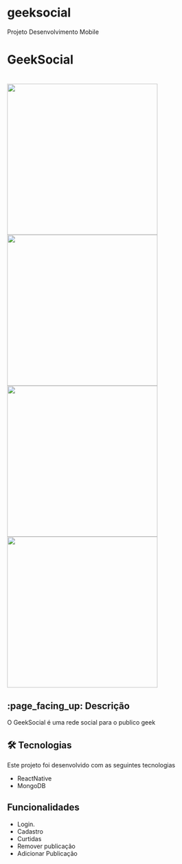 # geeksocial
Projeto Desenvolvimento Mobile

<h1>
GeekSocial
</h1>

<h1 align=space-between>
<img src="https://user-images.githubusercontent.com/50469852/120119194-b4454780-c16c-11eb-9788-9e2cb43aee12.png" width="350"/>
<img src="https://user-images.githubusercontent.com/50469852/120119328-857ba100-c16d-11eb-9b3f-15c2ca2aa0a0.png" width="350"/>
<img src="https://user-images.githubusercontent.com/50469852/120119379-d1c6e100-c16d-11eb-8a84-9d15ad459b40.png" width="350"/>
<img src="https://user-images.githubusercontent.com/50469852/120119392-e30fed80-c16d-11eb-9ae1-93381139279d.png" width="350"/>
</h1>

<h2>  
:page_facing_up: Descrição 
</h2>
  
<p> O GeekSocial é uma rede social para o publico geek</p>

<h2>🛠 Tecnologias </h2>
<p>Este projeto foi desenvolvido com as seguintes tecnologias</p>
<ul>
<li>ReactNative</li>
<li>MongoDB</li>
</ul>

<h2> Funcionalidades </h2>
<ul>
<li>Login.</li>
<li>Cadastro</li>
<li>Curtidas</li>
<li>Remover publicação</li>
<li>Adicionar Publicação</li>
</ul> 
